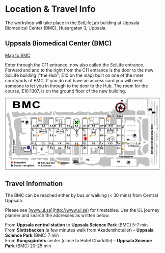 # Location & Travel Info

The workshop will take place in the SciLifeLab building at Uppsala Biomedical Center (BMC), Husargatan 3, Uppsala.

## Uppsala Biomedical Center (BMC)

[Map to BMC](https://goo.gl/maps/YQSdtGx2paD2)

Enter through the C11 entrance, now also called the SciLife entrance. Forward and and to the right 
from the C11 entrance is the door to the new SciLife building ("the Hub"; E10 on the map) built on 
one of the inner courtyards of BMC. If you do not have an access card you will need someone to let 
you in through to the door to the Hub. The room for the course, E10:1307, is on the ground floor of 
the new building.

![Map of LifeLifeLab at Uppsala BMC](files/mapBMCScilife.png)

## Travel Information

The BMC can be reached either by bus or walking (< 30 mins) from Central Uppsala.

Please see [www.ul.se](http://www.ul.se) for timetables. Use the UL journey planner and search the addresses as written below.

From **Uppsala central station** to **Uppsala Science Park** (BMC) 5-7 min  
From **Slottsbacken** (a few minutes walk from Akademihotellet) – **Uppsala Science Park** (BMC) 7 min  
From **Kungsgärdets** center (close to Hotel Charlotte) – **Uppsala Science Park** (BMC) 20-25 min  

